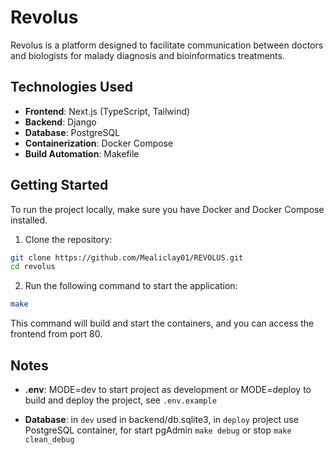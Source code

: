# Revolus

Revolus is a platform designed to facilitate communication between doctors and biologists for malady diagnosis and bioinformatics treatments.

## Technologies Used

- **Frontend**: Next.js (TypeScript, Tailwind)
- **Backend**: Django
- **Database**: PostgreSQL
- **Containerization**: Docker Compose
- **Build Automation**: Makefile

## Getting Started

To run the project locally, make sure you have Docker and Docker Compose installed.

1. Clone the repository:

```bash
git clone https://github.com/Mealiclay01/REVOLUS.git
cd revolus
```

2. Run the following command to start the application:

```bash
make
```

This command will build and start the containers, and you can access the frontend from port 80.

## Notes
 
- **.env**: MODE=dev to start project as development or MODE=deploy to build and deploy the project, see `.env.example`

- **Database**: in `dev` used in backend/db.sqlite3, in `deploy` project use PostgreSQL container, for start pgAdmin `make debug` or stop `make clean_debug`

